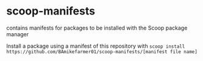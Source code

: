 # scoop-manifests
contains manifests for packages to be installed with the Scoop package manager

Install a package using a manifest of this repository with 
`scoop install https://github.com/BAmikefarmer01/scoop-manifests/[manifest file name]`
